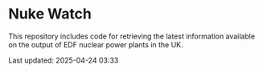 # Nuke Watch

This repository includes code for retrieving the latest information available on the output of EDF nuclear power plants in the UK.

Last updated: 2025-04-24 03:33